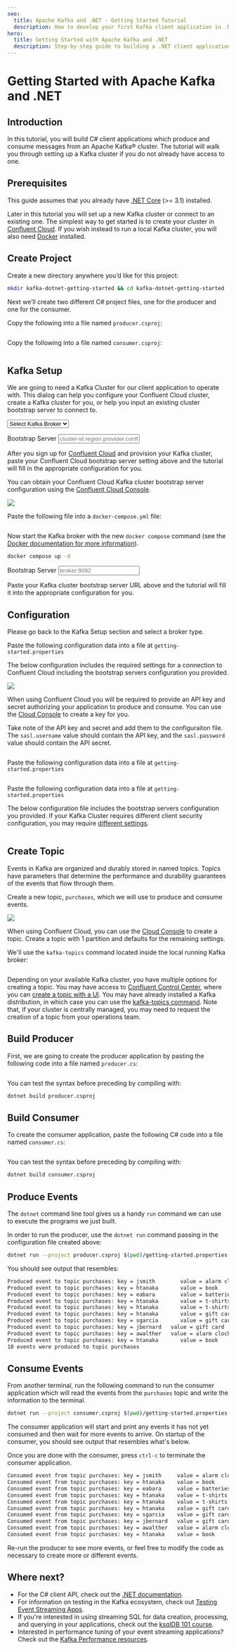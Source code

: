 ```yaml
---
seo:
  title: Apache Kafka and .NET - Getting Started Tutorial 
  description: How to develop your first Kafka client application in .NET, which produces and consumes messages from a Kafka cluster, complete with configuration instructions. 
hero:
  title: Getting Started with Apache Kafka and .NET
  description: Step-by-step guide to building a .NET client application for Kafka
---
```


# Getting Started with Apache Kafka and .NET

## Introduction

In this tutorial, you will build C# client applications which produce and 
consume messages from an Apache Kafka® cluster. The tutorial will walk you 
through setting up a Kafka cluster if you do not already have access to one.

## Prerequisites

This guide assumes that you already have [.NET Core](https://dotnet.microsoft.com/download) (>= 3.1) installed.

Later in this tutorial you will set up a new Kafka cluster or connect
to an existing one. The simplest way to get started is to create
your cluster in [Confluent Cloud](https://www.confluent.io/confluent-cloud/tryfree/).
If you wish instead to run a local Kafka cluster, you will
also need [Docker](https://docs.docker.com/get-docker/) installed.

## Create Project

Create a new directory anywhere you’d like for this project:

```sh
mkdir kafka-dotnet-getting-started && cd kafka-dotnet-getting-started
```

Next we’ll create two different C# project files, one for the producer and one for the consumer.

Copy the following into a file named `producer.csproj`:
```xml file=producer.csproj
```

Copy the following into a file named `consumer.csproj`:
```xml file=consumer.csproj
```

## Kafka Setup

We are going to need a Kafka Cluster for our client application to
operate with. This dialog can help you configure your Confluent Cloud
cluster, create a Kafka cluster for you, or help you input an existing
cluster bootstrap server to connect to.

<p>
  <div class="select-wrapper">
    <select data-context="true" name="kafka.broker">
      <option value="">Select Kafka Broker</option>
      <option value="cloud">Confluent Cloud</option>
      <option value="local">Local</option>
      <option value="other">Other</option>
    </select>
  </div>
</p>

<section data-context-key="kafka.broker" data-context-value="cloud">

<p>
  <label for="kafka-broker-server">Bootstrap Server</label>
  <input id="kafka-broker-server" data-context="true" name="kafka.broker.server" placeholder="cluster-id.region.provider.confluent.cloud:9092" />
</p>

After you sign up for [Confluent Cloud](https://www.confluent.io/confluent-cloud/tryfree/)
and provision your Kafka cluster,
paste your Confluent Cloud bootstrap server setting above and the
tutorial will fill in the appropriate configuration for
you.

You can obtain your Confluent Cloud Kafka cluster bootstrap server
configuration using the [Confluent Cloud Console](https://confluent.cloud/).

![](../media/cc-cluster-settings.png)

</section>

<section data-context-key="kafka.broker" data-context-value="local">
  
Paste the following file into a `docker-compose.yml` file:

```yaml file=../docker-compose.yml
```

Now start the Kafka broker with the new `docker compose` command (see the [Docker
documentation for more information](https://docs.docker.com/compose/cli-command/#new-docker-compose-command)).

```sh
docker compose up -d
```

</section>

<section data-context-key="kafka.broker" data-context-value="other">
  
<p>
  <label for="kafka-broker-server">Bootstrap Server</label>
  <input id="kafka-broker-server" data-context="true" name="kafka.broker.server" placeholder="broker:9092" />
</p>

Paste your Kafka cluster bootstrap server URL above and the tutorial will
fill it into the appropriate configuration for you.

</section>

## Configuration

<section data-context-key="kafka.broker" data-context-default>
  Please go back to the Kafka Setup section and select a broker type.
</section>

<section data-context-key="kafka.broker" data-context-value="cloud">

Paste the following configuration data into a file at `getting-started.properties`

The below configuration includes the required settings for a connection
to Confluent Cloud including the bootstrap servers configuration you
provided. 

![](../media/cc-create-key.png)

When using Confluent Cloud you will be required to provide an API key
and secret authorizing your application to produce and consume. You can
use the [Cloud Console](https://confluent.cloud/) to create a key for
you.

Take note of the API key and secret and add them to the configuraiton file.
The `sasl.username` value should contain the API key, 
and the `sasl.password` value should contain the API secret.

```ini file=getting-started-cloud.properties
```

</section>

<section data-context-key="kafka.broker" data-context-value="local">

Paste the following configuration data into a file at `getting-started.properties`

```ini file=getting-started-local.properties
```

</section>

<section data-context-key="kafka.broker" data-context-value="other">

Paste the following configuration data into a file at `getting-started.properties`

The below configuration file includes the bootstrap servers
configuration you provided. If your Kafka Cluster requires different
client security configuration, you may require [different
settings](https://kafka.apache.org/documentation/#security).

```ini file=getting-started-other.properties
```

</section>

## Create Topic

Events in Kafka are organized and durably stored in named topics. Topics
have parameters that determine the performance and durability guarantees
of the events that flow through them.

Create a new topic, `purchases`, which we will use to produce and consume
events.

<section data-context-key="kafka.broker" data-context-value="cloud">

![](../media/cc-create-topic.png)

When using Confluent Cloud, you can use the [Cloud
Console](https://confluent.cloud/) to create a topic. Create a topic
with 1 partition and defaults for the remaining settings.

</section>

<section data-context-key="kafka.broker" data-context-value="local">

We'll use the `kafka-topics` command located inside the local running
Kafka broker:

```sh file=../create-topic.sh
```
</section>

<section data-context-key="kafka.broker" data-context-value="other">

Depending on your available Kafka cluster, you have multiple options
for creating a topic. You may have access to [Confluent Control
Center](https://docs.confluent.io/platform/current/control-center/index.html),
where you can [create a topic with a
UI](https://docs.confluent.io/platform/current/control-center/topics/create.html). You
may have already installed a Kafka distribution, in which case you can
use the [kafka-topics command](https://kafka.apache.org/documentation/#basic_ops_add_topic).
Note that, if your cluster is centrally managed, you may need to
request the creation of a topic from your operations team.

</section>

## Build Producer

First, we are going to create the producer application by pasting the following code into a file named `producer.cs`:

```c# file=producer.cs
```

You can test the syntax before preceding by compiling with:
```sh
dotnet build producer.csproj
```

## Build Consumer

To create the consumer application, paste the following C# code into a file named `consumer.cs`:
```c# file=consumer.cs
```

You can test the syntax before preceding by compiling with:
```sh
dotnet build consumer.csproj
```

## Produce Events
The `dotnet` command line tool gives us a handy `run` command we can use to execute the programs we just built.

In order to run the producer, use the `dotnet run` command passing in the configuration file created above:

```sh
dotnet run --project producer.csproj $(pwd)/getting-started.properties
```

You should see output that resembles:
```sh
Produced event to topic purchases: key = jsmith        value = alarm clock
Produced event to topic purchases: key = htanaka       value = book
Produced event to topic purchases: key = eabara        value = batteries
Produced event to topic purchases: key = htanaka       value = t-shirts
Produced event to topic purchases: key = htanaka       value = t-shirts
Produced event to topic purchases: key = htanaka       value = gift card
Produced event to topic purchases: key = sgarcia       value = gift card
Produced event to topic purchases: key = jbernard   value = gift card
Produced event to topic purchases: key = awalther   value = alarm clock
Produced event to topic purchases: key = htanaka       value = book
10 events were produced to topic purchases
```

## Consume Events

From another terminal, run the following command to run the consumer application which will 
read the events from the `purchases` topic and write the information to the terminal.

```sh
dotnet run --project consumer.csproj $(pwd)/getting-started.properties 
```

The consumer application will start and print any events it has not yet consumed and then wait 
for more events to arrive. On startup of the consumer, you should see output that resembles what's below. 

Once you are done with the consumer, press `ctrl-c` to terminate the consumer application.
```sh
Consumed event from topic purchases: key = jsmith     value = alarm clock
Consumed event from topic purchases: key = htanaka    value = book
Consumed event from topic purchases: key = eabara     value = batteries
Consumed event from topic purchases: key = htanaka    value = t-shirts
Consumed event from topic purchases: key = htanaka    value = t-shirts
Consumed event from topic purchases: key = htanaka    value = gift card
Consumed event from topic purchases: key = sgarcia    value = gift card
Consumed event from topic purchases: key = jbernard   value = gift card
Consumed event from topic purchases: key = awalther   value = alarm clock
Consumed event from topic purchases: key = htanaka    value = book
```

Re-run the producer to see more events, or feel free to modify the code as 
necessary to create more or different events.

## Where next?

- For the C# client API, check out the
  [.NET documentation](https://docs.confluent.io/platform/current/clients/confluent-kafka-dotnet/_site/api/Confluent.Kafka.html).
- For information on testing in the Kafka ecosystem, check out
  [Testing Event Streaming Apps](/learn/testing-kafka).
- If you're interested in using streaming SQL for data creation,
  processing, and querying in your applications, check out the
  [ksqlDB 101 course](/learn-kafka/ksqldb/intro/).
- Interested in performance tuning of your event streaming applications?
  Check out the [Kafka Performance resources](/learn/kafka-performance/).
